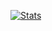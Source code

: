 [![Stats](https://github-readme-stats.vercel.app/api?username=sevelantis&hide=stars,prs,issues&count_private=true&show_icons=true&theme=blueberry)](https://github.com/anuraghazra/github-readme-stats)
